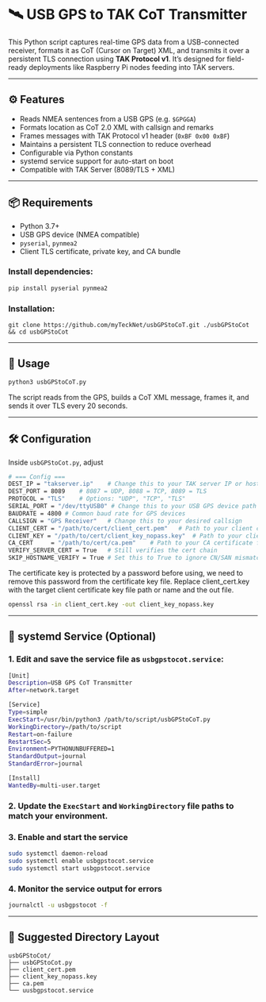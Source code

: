 # 🛰️ USB GPS to TAK CoT Transmitter

This Python script captures real-time GPS data from a USB-connected receiver, formats it as CoT (Cursor on Target) XML, and transmits it over a persistent TLS connection using **TAK Protocol v1**. It’s designed for field-ready deployments like Raspberry Pi nodes feeding into TAK servers.

---

## ⚙️ Features

- Reads NMEA sentences from a USB GPS (e.g. `$GPGGA`)
- Formats location as CoT 2.0 XML with callsign and remarks
- Frames messages with TAK Protocol v1 header (`0xBF 0x00 0xBF`)
- Maintains a persistent TLS connection to reduce overhead
- Configurable via Python constants
- systemd service support for auto-start on boot
- Compatible with TAK Server (8089/TLS + XML)

---

## 📦 Requirements

- Python 3.7+
- USB GPS device (NMEA compatible)
- `pyserial`, `pynmea2`
- Client TLS certificate, private key, and CA bundle

### Install dependencies:

```bash
pip install pyserial pynmea2
```

### Installation:
```
git clone https://github.com/myTeckNet/usbGPStoCoT.git ./usbGPStoCot && cd usbGPStoCot
```
---

## 🚀 Usage
```bash
python3 usbGPStoCoT.py
```
The script reads from the GPS, builds a CoT XML message, frames it, and sends it over TLS every 20 seconds.

---

## 🛠️ Configuration

Inside `usbGPStoCot.py`, adjust
```bash
# === Config ===
DEST_IP = "takserver.ip"    # Change this to your TAK server IP or hostname
DEST_PORT = 8089    # 8087 = UDP, 8088 = TCP, 8089 = TLS
PROTOCOL = "TLS"    # Options: "UDP", "TCP", "TLS"
SERIAL_PORT = "/dev/ttyUSB0" # Change this to your USB GPS device path
BAUDRATE = 4800 # Common baud rate for GPS devices
CALLSIGN = "GPS Receiver"   # Change this to your desired callsign
CLIENT_CERT = "/path/to/cert/client_cert.pem"   # Path to your client certificate
CLIENT_KEY = "/path/to/cert/client_key_nopass.key"  # Path to your client private key
CA_CERT     = "/path/to/cert/ca.pem"    # Path to your CA certificate for server verification
VERIFY_SERVER_CERT = True   # Still verifies the cert chain
SKIP_HOSTNAME_VERIFY = True # Set this to True to ignore CN/SAN mismatch
```

The certificate key is protected by a password before using, we need to remove this password from the certificate key file.  Replace client_cert.key with the target client certificate key file path or name and the out file.
```bash
openssl rsa -in client_cert.key -out client_key_nopass.key
```

---

## 🧩 systemd Service (Optional)

### 1. Edit and save the service file as `usbgpstocot.service`:
```bash
[Unit]
Description=USB GPS CoT Transmitter
After=network.target

[Service]
Type=simple
ExecStart=/usr/bin/python3 /path/to/script/usbGPStoCoT.py
WorkingDirectory=/path/to/script
Restart=on-failure
RestartSec=5
Environment=PYTHONUNBUFFERED=1
StandardOutput=journal
StandardError=journal

[Install]
WantedBy=multi-user.target
```

### 2. Update the `ExecStart` and `WorkingDirectory` file paths to match your environment.

### 3. Enable and start the service
```bash
sudo systemctl daemon-reload
sudo systemctl enable usbgpstocot.service
sudo systemctl start usbgpstocot.service
```

### 4. Monitor the service output for errors
```bash
journalctl -u usbgpstocot -f
```

---

## 📁 Suggested Directory Layout
```
usbGPStoCot/
├── usbGPStoCot.py
├── client_cert.pem
├── client_key_nopass.key
├── ca.pem
└── uusbgpstocot.service
```